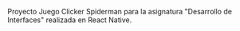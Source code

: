 Proyecto Juego Clicker Spiderman para la asignatura "Desarrollo de Interfaces" realizada en React Native.

